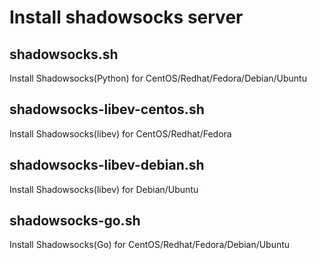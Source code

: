Install shadowsocks server
===============================

shadowsocks.sh
--------------
Install Shadowsocks(Python) for CentOS/Redhat/Fedora/Debian/Ubuntu

shadowsocks-libev-centos.sh
--------------------
Install Shadowsocks(libev) for CentOS/Redhat/Fedora

shadowsocks-libev-debian.sh
---------------------------
Install Shadowsocks(libev) for Debian/Ubuntu

shadowsocks-go.sh
-----------------
Install Shadowsocks(Go) for CentOS/Redhat/Fedora/Debian/Ubuntu
